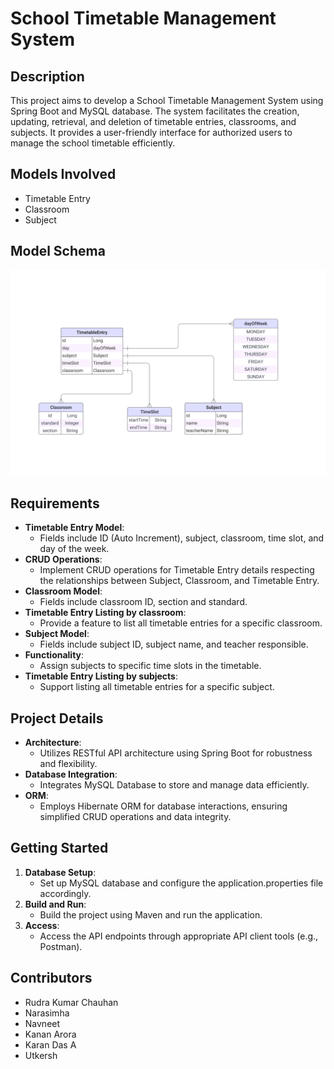 # School Timetable Management System

## Description
This project aims to develop a School Timetable Management System using Spring Boot and MySQL database. The system facilitates the creation, updating, retrieval, and deletion of timetable entries, classrooms, and subjects. It provides a user-friendly interface for authorized users to manage the school timetable efficiently.

## Models Involved
- Timetable Entry
- Classroom
- Subject

## Model Schema
![Model Schema](src/main/resources/asset/model_schema.png)

## Requirements
- **Timetable Entry Model**:
    - Fields include ID (Auto Increment), subject, classroom, time slot, and day of the week.
- **CRUD Operations**:
    - Implement CRUD operations for Timetable Entry details respecting the relationships between Subject, Classroom, and Timetable Entry.
- **Classroom Model**:
    - Fields include classroom ID, section and standard.
- **Timetable Entry Listing by classroom**:
    - Provide a feature to list all timetable entries for a specific classroom.
- **Subject Model**:
    - Fields include subject ID, subject name, and teacher responsible.
- **Functionality**:
    - Assign subjects to specific time slots in the timetable.
- **Timetable Entry Listing by subjects**:
    - Support listing all timetable entries for a specific subject.

## Project Details
- **Architecture**:
    - Utilizes RESTful API architecture using Spring Boot for robustness and flexibility.
- **Database Integration**:
    - Integrates MySQL Database to store and manage data efficiently.
- **ORM**:
    - Employs Hibernate ORM for database interactions, ensuring simplified CRUD operations and data integrity.

## Getting Started
1. **Database Setup**:
    - Set up MySQL database and configure the application.properties file accordingly.
2. **Build and Run**:
    - Build the project using Maven and run the application.
3. **Access**:
    - Access the API endpoints through appropriate API client tools (e.g., Postman).

## Contributors
- Rudra Kumar Chauhan
- Narasimha
- Navneet
- Kanan Arora
- Karan Das A
- Utkersh




